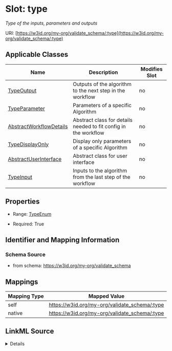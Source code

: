 

# Slot: type


_Type of the inputs, parameters and outputs_





URI: [https://w3id.org/my-org/validate_schema/:type](https://w3id.org/my-org/validate_schema/:type)



<!-- no inheritance hierarchy -->





## Applicable Classes

| Name | Description | Modifies Slot |
| --- | --- | --- |
| [TypeOutput](TypeOutput.md) | Outputs of the algorithm to the next step in the workflow |  no  |
| [TypeParameter](TypeParameter.md) | Parameters of a specific Algorithm |  no  |
| [AbstractWorkflowDetails](AbstractWorkflowDetails.md) | Abstract class for details needed to fit config in the workflow |  no  |
| [TypeDisplayOnly](TypeDisplayOnly.md) | Display only parameters of a specific Algorithm |  no  |
| [AbstractUserInterface](AbstractUserInterface.md) | Abstract class for user interface |  no  |
| [TypeInput](TypeInput.md) | Inputs to the algorithm from the last step of the workflow |  no  |







## Properties

* Range: [TypeEnum](TypeEnum.md)

* Required: True





## Identifier and Mapping Information







### Schema Source


* from schema: https://w3id.org/my-org/validate_schema




## Mappings

| Mapping Type | Mapped Value |
| ---  | ---  |
| self | https://w3id.org/my-org/validate_schema/:type |
| native | https://w3id.org/my-org/validate_schema/:type |




## LinkML Source

<details>
```yaml
name: type
description: Type of the inputs, parameters and outputs
from_schema: https://w3id.org/my-org/validate_schema
rank: 1000
alias: type
domain_of:
- AbstractWorkflowDetails
- AbstractUserInterface
range: TypeEnum
required: true

```
</details>